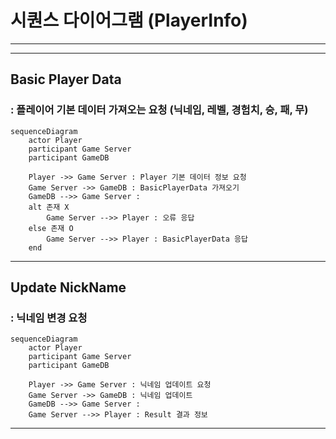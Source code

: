 # 시퀀스 다이어그램 (PlayerInfo)

------------------------------
------------------------------

## Basic Player Data
### : 플레이어 기본 데이터 가져오는 요청 (닉네임, 레벨, 경험치, 승, 패, 무)
```mermaid
sequenceDiagram
	actor Player
	participant Game Server
  	participant GameDB

	Player ->> Game Server : Player 기본 데이터 정보 요청
	Game Server ->> GameDB : BasicPlayerData 가져오기
	GameDB -->> Game Server : 
	alt 존재 X
		Game Server -->> Player : 오류 응답
	else 존재 O
		Game Server -->> Player : BasicPlayerData 응답
	end
```



------------------------------


## Update NickName
### : 닉네임 변경 요청
```mermaid
sequenceDiagram
	actor Player
	participant Game Server
  	participant GameDB

	Player ->> Game Server : 닉네임 업데이트 요청
	Game Server ->> GameDB : 닉네임 업데이트
	GameDB -->> Game Server :  
	Game Server -->> Player : Result 결과 정보

```


------------------------------

